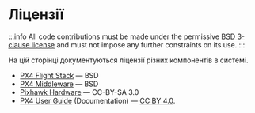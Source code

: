 # Ліцензії

:::info
All code contributions must be made under the permissive [BSD 3-clause license](https://opensource.org/license/BSD-3-Clause) and must not impose any further constraints on its use.
:::

На цій сторінці документуються ліцензії різних компонентів в системі.

- [PX4 Flight Stack](https://github.com/PX4/PX4-Autopilot) &mdash; BSD
- [PX4 Middleware](https://github.com/PX4/PX4-Autopilot) &mdash; BSD
- [Pixhawk Hardware](https://github.com/pixhawk/Hardware) &mdash; CC-BY-SA 3.0
- [PX4 User Guide](https://github.com/PX4/PX4-user_guide) (Documentation) &mdash; [CC BY 4.0](https://creativecommons.org/licenses/by/4.0/).
